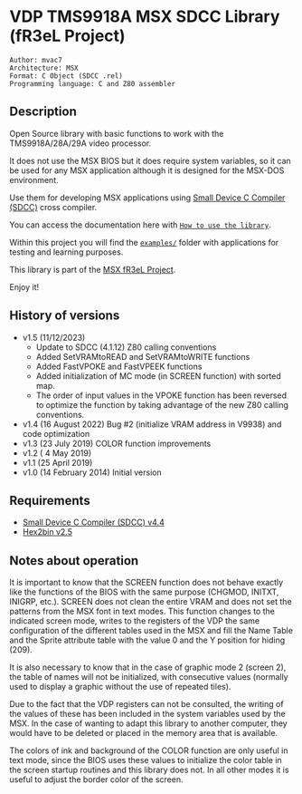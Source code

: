 # VDP TMS9918A MSX SDCC Library (fR3eL Project)

```
Author: mvac7
Architecture: MSX
Format: C Object (SDCC .rel)
Programming language: C and Z80 assembler
```


## Description

Open Source library with basic functions to work with the TMS9918A/28A/29A video processor.

It does not use the MSX BIOS but it does require system variables, so it can be used for any MSX application although it is designed for the MSX-DOS environment.

Use them for developing MSX applications using [Small Device C Compiler (SDCC)](http://sdcc.sourceforge.net/) cross compiler.

You can access the documentation here with [`How to use the library`](docs/HOWTO.md).

Within this project you will find the [`examples/`](examples/) folder with applications for testing and learning purposes.

This library is part of the [MSX fR3eL Project](https://github.com/mvac7/SDCC_MSX_fR3eL).

Enjoy it!



## History of versions
- v1.5 (11/12/2023) 
	- Update to SDCC (4.1.12) Z80 calling conventions
	- Added SetVRAMtoREAD and SetVRAMtoWRITE functions
	- Added FastVPOKE and FastVPEEK functions
	- Added initialization of MC mode (in SCREEN function) with sorted map.
	- The order of input values in the VPOKE function has been reversed to optimize the function by taking advantage of the new Z80 calling conventions.
- v1.4 (16 August 2022) Bug #2 (initialize VRAM address in V9938) and code optimization 
- v1.3 (23 July  2019) COLOR function improvements
- v1.2 ( 4 May   2019) 
- v1.1 (25 April 2019) 
- v1.0 (14 February 2014) Initial version



## Requirements

- [Small Device C Compiler (SDCC) v4.4](http://sdcc.sourceforge.net/)
- [Hex2bin v2.5](http://hex2bin.sourceforge.net/)




## Notes about operation

It is important to know that the SCREEN function does not behave exactly like 
the functions of the BIOS with the same purpose (CHGMOD, INITXT, INIGRP, etc.).
SCREEN does not clean the entire VRAM and does not set the patterns from the MSX font in text modes. 
This function changes to the indicated screen mode, writes to the registers of the VDP the same configuration of the different tables used 
in the MSX and fill the Name Table and the Sprite attribute table with the value 0 and the Y position for hiding (209).

It is also necessary to know that in the case of graphic mode 2 (screen 2), the table of names will not be initialized, 
with consecutive values (normally used to display a graphic without the use of repeated tiles).

Due to the fact that the VDP registers can not be consulted, the writing of the values of these has been included in the system variables used by the MSX. 
In the case of wanting to adapt this library to another computer, they would have to be deleted or placed in the memory area that is available.

The colors of ink and background of the COLOR function are only useful in text mode, 
since the BIOS uses these values to initialize the color table in the screen startup routines and this library does not. 
In all other modes it is useful to adjust the border color of the screen.
